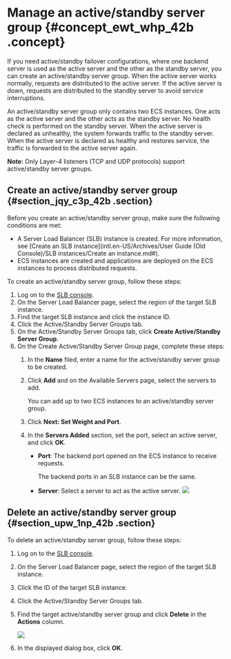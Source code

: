 # Manage an active/standby server group {#concept_ewt_whp_42b .concept}

If you need active/standby failover configurations, where one backend server is used as the active server and the other as the standby server, you can create an active/standby server group. When the active server works normally, requests are distributed to the active server. If the active server is down, requests are distributed to the standby server to avoid service interruptions.

An active/standby server group only contains two ECS instances. One acts as the active server and the other acts as the standby server. No health check is performed on the standby server. When the active server is declared as unhealthy, the system forwards traffic to the standby server. When the active server is declared as healthy and restores service, the traffic is forwarded to the active server again.

**Note:** Only Layer-4 listeners \(TCP and UDP protocols\) support active/standby server groups.

## Create an active/standby server group {#section_jqy_c3p_42b .section}

Before you create an active/standby server group, make sure the following conditions are met:

-   A Server Load Balancer \(SLB\) instance is created. For more information, see [Create an SLB instance](intl.en-US/Archives/User Guide (Old Console)/SLB instances/Create an instance.md#).
-   ECS instances are created and applications are deployed on the ECS instances to process distributed requests.

To create an active/standby server group, follow these steps:

1.  Log on to the [SLB console](https://slb.console.aliyun.com/slb/).
2.  On the Server Load Balancer page, select the region of the target SLB instance.
3.  Find the target SLB instance and click the instance ID.
4.  Click the Active/Standby Server Groups tab.
5.  On the Active/Standby Server Groups tab, click **Create Active/Standby Server Group**.
6.  On the Create Active/Standby Server Group page, complete these steps:
    1.  In the **Name** filed, enter a name for the active/standby server group to be created.
    2.  Click **Add** and on the Available Servers page, select the servers to add.

        You can add up to two ECS instances to an active/standby server group.

    3.  Click **Next: Set Weight and Port**.
    4.  In the **Servers Added** section, set the port, select an active server, and click **OK**.

        -   **Port**: The backend port opened on the ECS instance to receive requests.

            The backend ports in an SLB instance can be the same.

        -   **Server**: Select a server to act as the active server.
        ![](http://static-aliyun-doc.oss-cn-hangzhou.aliyuncs.com/assets/img/15671/15607642237370_en-US.png)


## Delete an active/standby server group {#section_upw_1np_42b .section}

To delete an active/standby server group, follow these steps:

1.  Log on to the [SLB console](https://slb.console.aliyun.com/slb/).
2.  On the Server Load Balancer page, select the region of the target SLB instance.
3.  Click the ID of the target SLB instance.
4.  Click the Active/Standby Server Groups tab.
5.  Find the target active/standby server group and click **Delete** in the **Actions** column.

    ![](http://static-aliyun-doc.oss-cn-hangzhou.aliyuncs.com/assets/img/15671/15607642237475_en-US.png)

6.  In the displayed dialog box, click **OK**.

